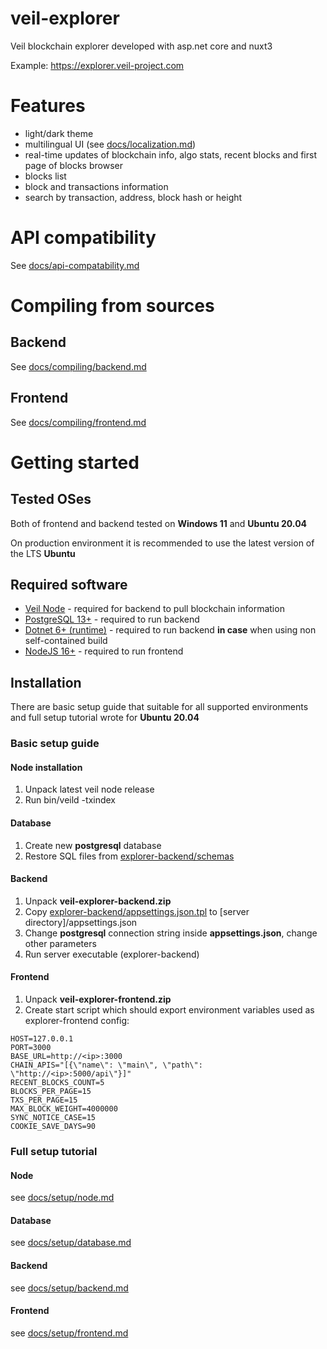 # veil-explorer
Veil blockchain explorer developed with asp.net core and nuxt3

Example: https://explorer.veil-project.com

# Features
- light/dark theme
- multilingual UI (see [docs/localization.md](/docs/localization.md))
- real-time updates of blockchain info, algo stats, recent blocks and first page of blocks browser
- blocks list
- block and transactions information
- search by transaction, address, block hash or height

# API compatibility
See [docs/api-compatability.md](/docs/api-compatability.md)

# Compiling from sources
## Backend
See [docs/compiling/backend.md](/docs/compiling/backend.md)
## Frontend
See [docs/compiling/frontend.md](/docs/compiling/frontend.md)

# Getting started
## Tested OSes
Both of frontend and backend tested on **Windows 11** and **Ubuntu 20.04**

On production environment it is recommended to use the latest version of the LTS **Ubuntu**

## Required software
- [Veil Node](https://github.com/Veil-Project/veil) - required for backend to pull blockchain information
- [PostgreSQL 13+](https://www.postgresql.org/download/) - required to run backend
- [Dotnet 6+ (runtime)](https://dotnet.microsoft.com/en-us/download/dotnet/6.0) - required to run backend **in case** when using non self-contained build
- [NodeJS 16+](https://nodejs.org/en/) - required to run frontend

## Installation
There are basic setup guide that suitable for all supported environments and full setup tutorial wrote for **Ubuntu 20.04**
### Basic setup guide
#### Node installation
1. Unpack latest veil node release
2. Run bin/veild -txindex
#### Database
1. Create new **postgresql** database
2. Restore SQL files from [explorer-backend/schemas](/explorer-backend/schemas)
#### Backend
1. Unpack **veil-explorer-backend.zip**
2. Copy [explorer-backend/appsettings.json.tpl](/explorer-backend/appsettings.json.tpl) to \[server directory\]/appsettings.json
3. Change **postgresql** connection string inside **appsettings.json**, change other parameters
4. Run server executable (explorer-backend)
#### Frontend
1. Unpack **veil-explorer-frontend.zip**
2. Create start script which should export environment variables used as explorer-frontend config:
```
HOST=127.0.0.1
PORT=3000
BASE_URL=http://<ip>:3000
CHAIN_APIS="[{\"name\": \"main\", \"path\": \"http://<ip>:5000/api\"}]"
RECENT_BLOCKS_COUNT=5
BLOCKS_PER_PAGE=15
TXS_PER_PAGE=15
MAX_BLOCK_WEIGHT=4000000
SYNC_NOTICE_CASE=15
COOKIE_SAVE_DAYS=90
```


### Full setup tutorial
#### Node
see [docs/setup/node.md](/docs/setup/node.md)
#### Database
see [docs/setup/database.md](/docs/setup/database.md)
#### Backend
see [docs/setup/backend.md](/docs/setup/backend.md)
#### Frontend
see [docs/setup/frontend.md](/docs/setup/frontend.md)
